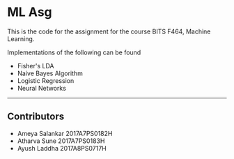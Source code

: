 # ML Asg

This is the code for the assignment for the course BITS F464, Machine Learning.

Implementations of the following can be found

- Fisher's LDA
- Naive Bayes Algorithm
- Logistic Regression
- Neural Networks

---

## Contributors

- Ameya Salankar 2017A7PS0182H
- Atharva Sune 2017A7PS0183H
- Ayush Laddha 2017A8PS0717H